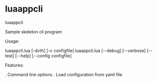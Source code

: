 # luaappcli
luaappcli

Sample skeleton cli program

Usage:

luaappcli.lua [-dvth] [-c configfile]
luaappcli.lua [--debug] [--verbose] [--test] [--help] [--config configfile]


Features:

. Command line options
. Load configuration from yaml file
